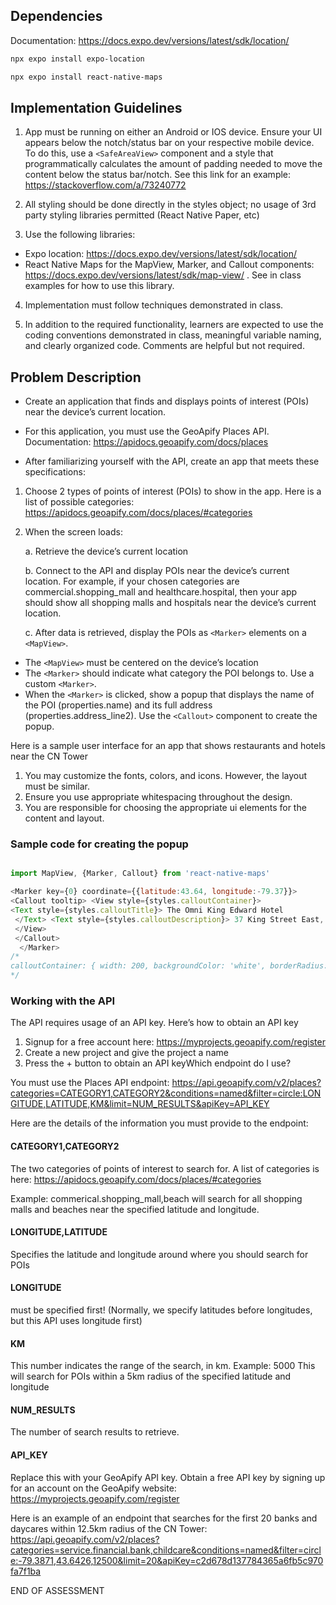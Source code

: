 
## Dependencies
Documentation: https://docs.expo.dev/versions/latest/sdk/location/

```bash
npx expo install expo-location
```

```bash
npx expo install react-native-maps
```

## Implementation Guidelines
1. App must be running on either an Android or IOS device. Ensure your UI appears below the notch/status bar on your respective mobile device. To do this, use a `<SafeAreaView>` component and a style that programmatically calculates the amount of padding needed to move the content below the status bar/notch. See this link for an example: https://stackoverflow.com/a/73240772

2. All styling should be done directly in the styles object; no usage of 3rd party styling libraries permitted (React Native Paper, etc)

3. Use the following libraries:
- Expo location: https://docs.expo.dev/versions/latest/sdk/location/
- React Native Maps for the MapView, Marker, and Callout components: https://docs.expo.dev/versions/latest/sdk/map-view/ . See in class examples for how to use this library.

4. Implementation must follow techniques demonstrated in class.

5. In addition to the required functionality, learners are expected to use the coding conventions demonstrated in class, meaningful variable naming, and clearly organized code. Comments are helpful but not required.

## Problem Description

- Create an application that finds and displays points of interest (POIs) near the device’s current location.

- For this application, you must use the GeoApify Places API. Documentation: https://apidocs.geoapify.com/docs/places
- After familiarizing yourself with the API, create an app that meets these specifications:

1. Choose 2 types of points of interest (POIs) to show in the app. Here is a list of possible categories: https://apidocs.geoapify.com/docs/places/#categories
2. When the screen loads:
   
    a. Retrieve the device’s current location

    b. Connect to the API and display POIs near the device’s current location. For example, if your chosen categories are commercial.shopping_mall and healthcare.hospital, then your app should show all shopping malls and hospitals near the device’s current location.

    c. After data is retrieved, display the POIs as `<Marker>` elements on a `<MapView>`.

- The `<MapView>` must be centered on the device’s location
- The `<Marker>` should indicate what category the POI belongs to. Use a custom `<Marker>`.
- When the `<Marker>` is clicked, show a popup that displays the name of the POI (properties.name) and its full address (properties.address_line2). Use the `<Callout>` component to create the popup.

Here is a sample user interface for an app that shows restaurants and hotels near the CN Tower
1. You may customize the fonts, colors, and icons. However, the layout must be similar.
2. Ensure you use appropriate whitespacing throughout the design.
3. You are responsible for choosing the appropriate ui elements for the content and layout.

### Sample code for creating the popup
```js

import MapView, {Marker, Callout} from 'react-native-maps' 

<Marker key={0} coordinate={{latitude:43.64, longitude:-79.37}}> 
<Callout tooltip> <View style={styles.calloutContainer}> 
<Text style={styles.calloutTitle}> The Omni King Edward Hotel
 </Text> <Text style={styles.calloutDescription}> 37 King Street East, Toronto </Text> 
 </View> 
 </Callout>
  </Marker>
/*
calloutContainer: { width: 200, backgroundColor: 'white', borderRadius: 8, padding: 10, shadowColor: '#000', shadowOffset: { width: 0, height: 2 }, shadowOpacity: 0.25, shadowRadius: 3.84, elevation: 5, marginBottom:-10 }, calloutTitle: { fontWeight: 'bold', fontSize: 16, marginBottom: 5, }, calloutDescription: { fontSize: 12, },
*/
```
### Working with the API
The API requires usage of an API key.
Here’s how to obtain an API key
1. Signup for a free account here: https://myprojects.geoapify.com/register
2. Create a new project and give the project a name
3. Press the + button to obtain an API keyWhich endpoint do I use?

You must use the Places API endpoint: https://api.geoapify.com/v2/places?categories=CATEGORY1,CATEGORY2&conditions=named&filter=circle:LONGITUDE,LATITUDE,KM&limit=NUM_RESULTS&apiKey=API_KEY

Here are the details of the information you must provide to the endpoint:

#### CATEGORY1,CATEGORY2
The two categories of points of interest to search for. A list of categories is here: https://apidocs.geoapify.com/docs/places/#categories

Example: commerical.shopping_mall,beach will search for all shopping malls and beaches near the specified latitude and longitude.

#### LONGITUDE,LATITUDE
Specifies the latitude and longitude around where you should search for POIs

#### LONGITUDE 
must be specified first! (Normally, we specify latitudes before longitudes, but this API uses longitude first) 

#### KM
This number indicates the range of the search, in km.
Example: 5000
This will search for POIs within a 5km radius of the specified latitude and longitude 

#### NUM_RESULTS
The number of search results to retrieve.

#### API_KEY
Replace this with your GeoApify API key. Obtain a free API key by signing up for an account on the GeoApify website: https://myprojects.geoapify.com/register

Here is an example of an endpoint that searches for the first 20 banks and daycares within 12.5km radius of the CN Tower: 
https://api.geoapify.com/v2/places?categories=service.financial.bank,childcare&conditions=named&filter=circle:-79.3871,43.6426,12500&limit=20&apiKey=c2d678d137784365a6fb5c970fa7f1ba

END OF ASSESSMENT